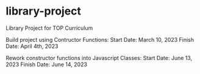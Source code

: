 # library-project

Library Project for TOP Curriculum

Build project using Contructor Functions:
Start Date: March 10, 2023
Finish Date: April 4th, 2023

Rework constructor functions into Javascript Classes:
Start Date: June 13, 2023
Finish Date: June 14, 2023
